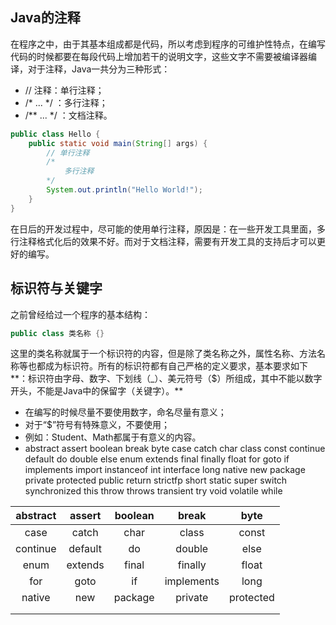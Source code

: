 ## Java的注释

在程序之中，由于其基本组成都是代码，所以考虑到程序的可维护性特点，在编写代码的时候都要在每段代码上增加若干的说明文字，这些文字不需要被编译器编译，对于注释，Java一共分为三种形式：

* // 注释：单行注释；
* /\* ... \*/ ：多行注释；
* /\*\* ... \*/ ：文档注释。

```java
public class Hello {
    public static void main(String[] args) {
        // 单行注释
        /*
            多行注释
        */
        System.out.println("Hello World!");
    }
}
```

在日后的开发过程中，尽可能的使用单行注释，原因是：在一些开发工具里面，多行注释格式化后的效果不好。而对于文档注释，需要有开发工具的支持后才可以更好的编写。

## 标识符与关键字

之前曾经给过一个程序的基本结构：

```java
public class 类名称 {}
```

这里的类名称就属于一个标识符的内容，但是除了类名称之外，属性名称、方法名称等也都成为标识符。所有的标识符都有自己严格的定义要求，基本要求如下**：标识符由字母、数字、下划线（\_）、美元符号（$）所组成，其中不能以数字开头，不能是Java中的保留字（关键字）。**

* 在编写的时候尽量不要使用数字，命名尽量有意义；
* 对于“$”符号有特殊意义，不要使用；
* 例如：Student、Math都属于有意义的内容。
* abstract
  assert
  boolean
  break
  byte
  case
  catch
  char
  class
  const
  continue	default	do	double	else
  enum	extends	final	finally	float
  for	goto	if	implements	import
  instanceof	int	interface	long	native
  new	package	private	protected	public
  return	strictfp	short	static	super
  switch	synchronized	this	throw	throws
  transient	try	void	volatile	while

| abstract | assert | boolean | break | byte |
| :---: | :---: | :---: | :---: | :---: |
| case | catch | char | class | const |
| continue | default | do | double | else |
| enum | extends | final | finally | float |
| for | goto | if | implements | long |
| native | new | package | private | protected |
|  |  |  |  |  |
|  |  |  |  |  |



